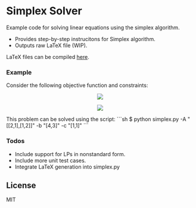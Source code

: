 # Simplex Solver

Example code for solving linear equations using the simplex algorithm.

  - Provides step-by-step instrucitons for Simplex algorithm.
  - Outputs raw LaTeX file (WIP).

LaTeX files can be compiled [here].

### Example

Consider the following objective function and constraints:

<p align="center">
  <img src="https://raw.githubusercontent.com/MichaelStott/SimplexSolver/master/img/example1a.png">
</p>
<p align="center">
  <img src="https://raw.githubusercontent.com/MichaelStott/SimplexSolver/master/img/example1b.png">
</p>
This problem can be solved using the script:
```sh
$ python simplex.py -A "[[2,1],[1,2]]" -b "[4,3]" -c "[1,1]"
```

### Todos

 - Include support for LPs in nonstandard form.
 - Include more unit test cases.
 - Integrate LaTeX generation into simplex.py

License
----

MIT

   [here]: <https://latexbase.com/>
